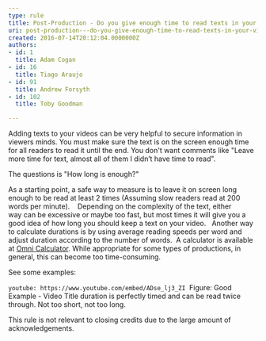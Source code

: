 ```yaml
---
type: rule
title: Post-Production - Do you give enough time to read texts in your videos?
uri: post-production---do-you-give-enough-time-to-read-texts-in-your-videos
created: 2016-07-14T20:12:04.0000000Z
authors:
- id: 1
  title: Adam Cogan
- id: 16
  title: Tiago Araujo
- id: 91
  title: Andrew Forsyth
- id: 102
  title: Toby Goodman

---
```


​Adding texts to your videos can be very helpful to secure ​information in viewers minds. You must make sure the text is on the screen enough time for all readers to read it until the end. You don't want comments like "Leave more time for text, almost all of them I didn’t have time to read". 
 
​The questions is "How long is enough?"

As a starting point, a safe way to measure is to leave it on screen long enough to be read at least 2 times (Assuming slow readers read at 200 ​words per minute). 
 
Depending on the complexity of the text, either way can be excessive or maybe too fast, but most times it will give you a good idea of how long you should keep a text on your video.
 
Another way to calculate durations is by using average reading speeds per word and adjust duration according to the number of words.  A calculator is available at [Omni Calculator](https&#58;//www.omnicalculator.com/everyday-life/words-per-minute). While appropriate for some types of productions, in general, this can become too time-consuming.

See some examples:


`youtube: https://www.youtube.com/embed/ADse_lj3_ZI`
 
​Figure: Good Example - Video Title duration is perfectly timed and can be read twice through. Not too short, not too long. 



This rule is not relevant to closing credits due to the large amount of acknowledgements.
